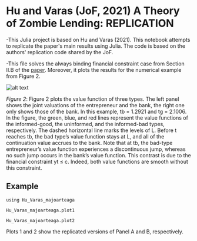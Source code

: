 # Hu and Varas (JoF, 2021) A Theory of Zombie Lending: REPLICATION

-This Julia project is based on Hu and Varas (2021). This notebook attempts to replicate the paper's main results using Julia. The code is based on the authors' replication code shared by the JoF.

-This file solves the always binding financial constraint case from Section II.B of the [paper](https://onlinelibrary.wiley.com/doi/abs/10.1111/jofi.13022). Moreover, it plots the results for the numerical example from Figure 2.


![alt text](https://i.ibb.co/6nDw6yx/Screenshot-2022-01-23-at-23-59-40.png)

*Figure 2*: Figure 2 plots the value function of three types. The left panel shows the joint valuations of the entrepreneur and the bank, the right one only shows those of the bank. In this example, tb = 1.2921 and tg = 2.1006. In the figure, the green, blue, and red lines represent the value functions of the informed-good, the uninformed, and the informed-bad types, respectively. The dashed horizontal line marks the levels of L. Before t reaches tb, the bad type’s value function stays at L, and all of the continuation value accrues to the bank. Note that at tb, the bad-type entrepreneur’s value function experiences a discontinuous jump, whereas no such jump occurs in the bank’s value function. This contrast is due to the financial constraint yt ≤ c. Indeed, both value functions are smooth without this constraint.

## Example

```
using Hu_Varas_majoarteaga

Hu_Varas_majoarteaga.plot1

Hu_Varas_majoarteaga.plot2

```

Plots 1 and 2 show the replicated versions of Panel A and B, respectively.
